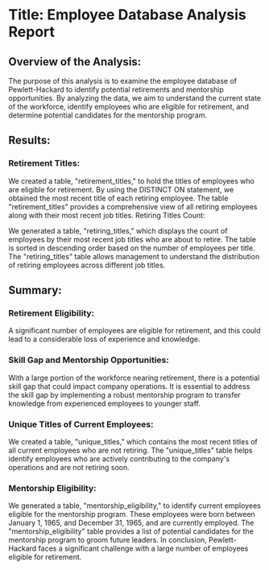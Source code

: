 # Title: Employee Database Analysis Report

## Overview of the Analysis:
The purpose of this analysis is to examine the employee database of Pewlett-Hackard to identify potential retirements and mentorship opportunities. By analyzing the data, we aim to understand the current state of the workforce, identify employees who are eligible for retirement, and determine potential candidates for the mentorship program.

## Results:

### Retirement Titles:

We created a table, "retirement_titles," to hold the titles of employees who are eligible for retirement.
By using the DISTINCT ON statement, we obtained the most recent title of each retiring employee.
The table "retirement_titles" provides a comprehensive view of all retiring employees along with their most recent job titles.
Retiring Titles Count:

We generated a table, "retiring_titles," which displays the count of employees by their most recent job titles who are about to retire.
The table is sorted in descending order based on the number of employees per title.
The "retiring_titles" table allows management to understand the distribution of retiring employees across different job titles.

## Summary:


### Retirement Eligibility:

A significant number of employees are eligible for retirement, and this could lead to a considerable loss of experience and knowledge.

### Skill Gap and Mentorship Opportunities:

With a large portion of the workforce nearing retirement, there is a potential skill gap that could impact company operations.
It is essential to address the skill gap by implementing a robust mentorship program to transfer knowledge from experienced employees to younger staff.


### Unique Titles of Current Employees:

We created a table, "unique_titles," which contains the most recent titles of all current employees who are not retiring.
The "unique_titles" table helps identify employees who are actively contributing to the company's operations and are not retiring soon.

### Mentorship Eligibility:

We generated a table, "mentorship_eligibility," to identify current employees eligible for the mentorship program.
These employees were born between January 1, 1965, and December 31, 1965, and are currently employed.
The "mentorship_eligibility" table provides a list of potential candidates for the mentorship program to groom future leaders.
In conclusion, Pewlett-Hackard faces a significant challenge with a large number of employees eligible for retirement.



